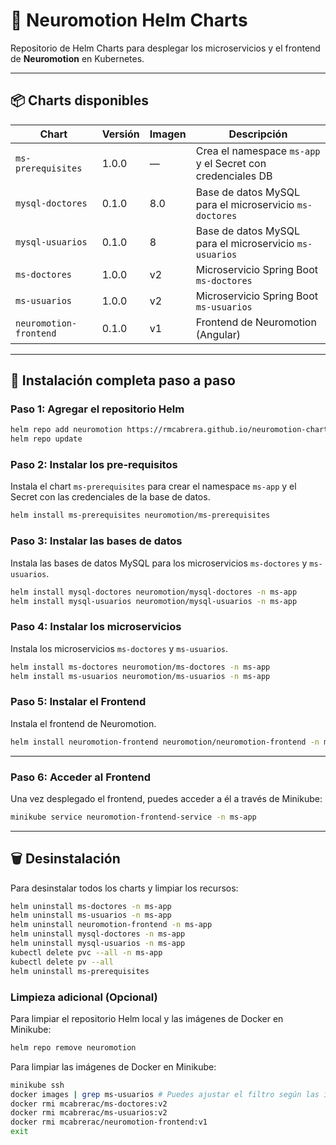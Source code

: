 # 🧠 Neuromotion Helm Charts

Repositorio de Helm Charts para desplegar los microservicios y el frontend de **Neuromotion** en Kubernetes.

---

## 📦 Charts disponibles

| Chart                   | Versión | Imagen | Descripción                                                  |
|-------------------------|---------|--------|--------------------------------------------------------------|
| `ms-prerequisites`      | 1.0.0   | —      | Crea el namespace `ms-app` y el Secret con credenciales DB   |
| `mysql-doctores`        | 0.1.0   | 8.0    | Base de datos MySQL para el microservicio `ms-doctores`      |
| `mysql-usuarios`        | 0.1.0   | 8      | Base de datos MySQL para el microservicio `ms-usuarios`      |
| `ms-doctores`           | 1.0.0   | v2     | Microservicio Spring Boot `ms-doctores`                      |
| `ms-usuarios`           | 1.0.0   | v2     | Microservicio Spring Boot `ms-usuarios`                      |
| `neuromotion-frontend`  | 0.1.0   | v1     | Frontend de Neuromotion (Angular)                            |

---

## 🚀 Instalación completa paso a paso

### Paso 1: Agregar el repositorio Helm

```bash
helm repo add neuromotion https://rmcabrera.github.io/neuromotion-charts/
helm repo update
```

### Paso 2: Instalar los pre-requisitos

Instala el chart `ms-prerequisites` para crear el namespace `ms-app` y el Secret con las credenciales de la base de datos.

```bash
helm install ms-prerequisites neuromotion/ms-prerequisites 
```

### Paso 3: Instalar las bases de datos

Instala las bases de datos MySQL para los microservicios `ms-doctores` y `ms-usuarios`.

```bash
helm install mysql-doctores neuromotion/mysql-doctores -n ms-app
helm install mysql-usuarios neuromotion/mysql-usuarios -n ms-app
```

### Paso 4: Instalar los microservicios

Instala los microservicios `ms-doctores` y `ms-usuarios`.

```bash
helm install ms-doctores neuromotion/ms-doctores -n ms-app
helm install ms-usuarios neuromotion/ms-usuarios -n ms-app
```

### Paso 5: Instalar el Frontend

Instala el frontend de Neuromotion.

```bash
helm install neuromotion-frontend neuromotion/neuromotion-frontend -n ms-app
```

---

### Paso 6: Acceder al Frontend

Una vez desplegado el frontend, puedes acceder a él a través de Minikube:

```bash
minikube service neuromotion-frontend-service -n ms-app
```

---

## 🗑️ Desinstalación

Para desinstalar todos los charts y limpiar los recursos:

```bash
helm uninstall ms-doctores -n ms-app
helm uninstall ms-usuarios -n ms-app
helm uninstall neuromotion-frontend -n ms-app
helm uninstall mysql-doctores -n ms-app
helm uninstall mysql-usuarios -n ms-app
kubectl delete pvc --all -n ms-app
kubectl delete pv --all
helm uninstall ms-prerequisites
```

### Limpieza adicional (Opcional)

Para limpiar el repositorio Helm local y las imágenes de Docker en Minikube:

```bash
helm repo remove neuromotion
```

Para limpiar las imágenes de Docker en Minikube:

```bash
minikube ssh
docker images | grep ms-usuarios # Puedes ajustar el filtro según las imágenes que quieras ver
docker rmi mcabrerac/ms-doctores:v2
docker rmi mcabrerac/ms-usuarios:v2
docker rmi mcabrerac/neuromotion-frontend:v1
exit
```
